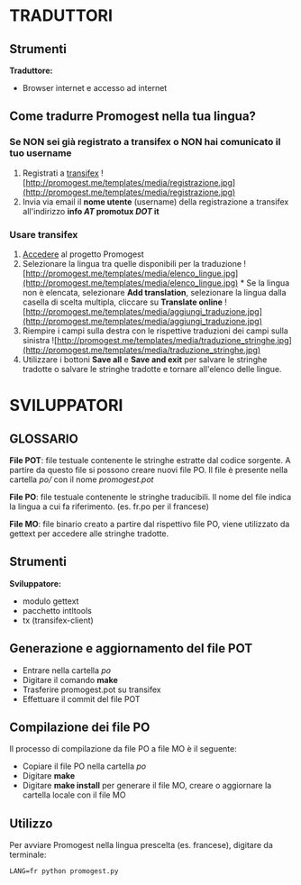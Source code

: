 # TRADUTTORI #

## Strumenti ##

**Traduttore:**
  * Browser internet e accesso ad internet

## Come tradurre Promogest nella tua lingua? ##

### Se NON sei già registrato a transifex o NON hai comunicato il tuo username ###
  1. Registrati a [transifex](https://www.transifex.net/plans/signup/free/)
![http://promogest.me/templates/media/registrazione.jpg](http://promogest.me/templates/media/registrazione.jpg)
  1. Invia via email il **nome utente** (username) della registrazione a transifex all'indirizzo **info _AT_ promotux _DOT_ it**

### Usare transifex ###
  1. [Accedere](https://www.transifex.net/projects/p/promogest_i18n/resource/promogestpot/) al progetto Promogest
  1. Selezionare la lingua tra quelle disponibili per la traduzione
![http://promogest.me/templates/media/elenco_lingue.jpg](http://promogest.me/templates/media/elenco_lingue.jpg)
    * Se la lingua non è elencata, selezionare **Add translation**, selezionare la lingua dalla casella di scelta multipla, cliccare su **Translate online**
![http://promogest.me/templates/media/aggiungi_traduzione.jpg](http://promogest.me/templates/media/aggiungi_traduzione.jpg)
  1. Riempire i campi sulla destra con le rispettive traduzioni dei campi sulla sinistra
![http://promogest.me/templates/media/traduzione_stringhe.jpg](http://promogest.me/templates/media/traduzione_stringhe.jpg)
  1. Utilizzare i bottoni **Save all** e **Save and exit** per salvare le stringhe tradotte o salvare le stringhe tradotte e tornare all'elenco delle lingue.


# SVILUPPATORI #

## GLOSSARIO ##

**File POT**: file testuale contenente le stringhe estratte dal codice sorgente. A partire da questo file si possono creare nuovi file PO. Il file è presente nella cartella _po/_ con il nome _promogest.pot_

**File PO**: file testuale contenente le stringhe traducibili. Il nome del file indica la lingua a cui fa riferimento. (es. fr.po per il francese)

**File MO**: file binario creato a partire dal rispettivo file PO, viene utilizzato da gettext per accedere alle stringhe tradotte.

## Strumenti ##

**Sviluppatore:**
  * modulo gettext
  * pacchetto intltools
  * tx (transifex-client)

## Generazione e aggiornamento del file POT ##

  * Entrare nella cartella _po_
  * Digitare il comando **make**
  * Trasferire promogest.pot su transifex
  * Effettuare il commit del file POT

## Compilazione dei file PO ##

Il processo di compilazione da file PO a file MO è il seguente:

  * Copiare il file PO nella cartella _po_
  * Digitare **make**
  * Digitare **make install** per generare il file MO, creare o aggiornare la cartella locale con il file MO

## Utilizzo ##

Per avviare Promogest nella lingua prescelta (es. francese), digitare da terminale:
```
LANG=fr python promogest.py
```